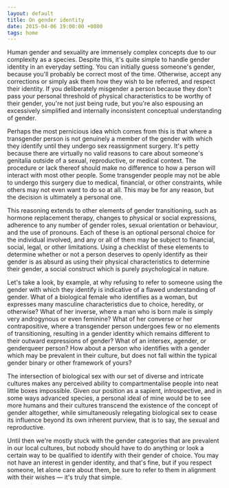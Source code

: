 ```yaml
---
layout: default
title: On gender identity
date: 2015-04-06 19:00:00 +0800
tags: home
---
```


Human gender and sexuality are immensely complex concepts due to our
complexity as a species. Despite this, it's quite simple to handle
gender identity in an everyday setting. You can initially guess
someone's gender, because you'll probably be correct most of the time.
Otherwise, accept any corrections or simply ask them how they wish to
be referred, and respect their identity. If you deliberately misgender
a person because they don't pass your personal threshold of physical
characteristics to be worthy of their gender, you're not just being
rude, but you're also espousing an excessively simplified and
internally inconsistent conceptual understanding of gender.

Perhaps the most pernicious idea which comes from this is that where a
transgender person is not genuinely a member of the gender with which
they identify until they undergo sex reassignment surgery. It's petty
because there are virtually no valid reasons to care about someone's
genitalia outside of a sexual, reproductive, or medical context. The
procedure or lack thereof should make no difference to how a person
will interact with most other people. Some transgender people may not
be able to undergo this surgery due to medical, financial, or other
constraints, while others may not even want to do so at all. This may
be for any reason, but the decision is ultimately a personal one.

This reasoning extends to other elements of gender transitioning, such
as hormone replacement therapy, changes to physical or social
expressions, adherence to any number of gender roles, sexual
orientation or behaviour, and the use of pronouns. Each of these is an
optional personal choice for the individual involved, and any or all of
them may be subject to financial, social, legal, or other limitations.
Using a checklist of these elements to determine whether or not a
person deserves to openly identify as their gender is as absurd as
using their physical characteristics to determine their gender, a
social construct which is purely psychological in nature.

Let's take a look, by example, at why refusing to refer to someone
using the gender with which they identify is indicative of a flawed
understanding of gender. What of a biological female who identifies as
a woman, but expresses many masculine characteristics due to choice,
heredity, or otherwise? What of her inverse, where a man who is born
male is simply very androgynous or even feminine? What of her converse
or her contrapositive, where a transgender person undergoes few or no
elements of transitioning, resulting in a gender identity which remains
different to their outward expressions of gender? What of an intersex,
agender, or genderqueer person? How about a person who identifies with
a gender which may be prevalent in their culture, but does not fall
within the typical gender binary or other framework of yours?

The intersection of biological sex with our set of diverse and
intricate cultures makes any perceived ability to compartmentalise
people into neat little boxes impossible. Given our position as a
sapient, introspective, and in some ways advanced species, a personal
ideal of mine would be to see more humans and their cultures transcend
the existence of the concept of gender altogether, while simultaneously
relegating biological sex to cease its influence beyond its own
inherent purview, that is to say, the sexual and reproductive.

Until then we're mostly stuck with the gender categories that are
prevalent in our local cultures, but nobody should have to do anything
or look a certain way to be qualified to identify with their gender of
choice. You may not have an interest in gender identity, and that's
fine, but if you respect someone, let alone care about them, be sure to
refer to them in alignment with their wishes — it's truly that simple.
